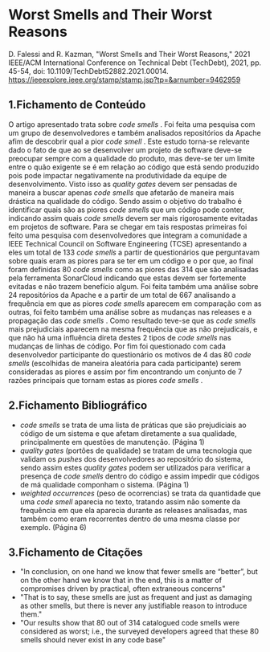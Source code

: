 # Worst Smells and Their Worst Reasons

D. Falessi and R. Kazman, "Worst Smells and Their Worst Reasons," 2021 IEEE/ACM International Conference on Technical Debt (TechDebt), 2021, pp. 45-54, doi: 10.1109/TechDebt52882.2021.00014. https://ieeexplore.ieee.org/stamp/stamp.jsp?tp=&arnumber=9462959

## 1.Fichamento de Conteúdo

O artigo apresentado trata sobre <em> code smells </em>. Foi feita uma pesquisa com um grupo de desenvolvedores e também analisados repositórios da Apache afim de descobrir qual a pior <em> code smell </em>. Este estudo torna-se relevante dado o fato de que ao se desenvolver um projeto de software deve-se preocupar sempre com a 
qualidade do produto, mas deve-se ter um limite entre o quão exigente se é em relação ao código que está sendo produzido pois pode impactar negativamente na produtividade da equipe de desenvolvimento. Visto isso as <em> quality gates </em> devem ser pensadas de maneira a buscar apenas <em> code smells </em> que afetarão de maneira mais drástica na qualidade do código. Sendo assim o objetivo do trabalho é identificar quais são as piores <em> code smells </em> que um código pode conter, indicando assim quais <em> code smells </em> devem ser mais rigorosamente evitadas em projetos de software. Para se chegar em tais respostas primeiras foi feito uma pesquisa com desenvolvedores que integram a comunidade a IEEE Technical Council on Software Engineering (TCSE) apresentando a eles um total de 133 <em> code smells </em> a partir de questionários que perguntavam sobre quais eram as piores para se ter em um código e o por que, ao final foram definidas 80 <em> code smells </em> como as piores das 314 que são analisadas pela ferramenta SonarCloud indicando que estas devem ser fortemente evitadas e não trazem benefício algum. Foi feita também uma análise sobre 24 repositórios da Apache e a partir de um total de 667 analisando a frequência em que as piores <em> code smells </em> aparecem em comparação com as outras, foi feito também uma análise sobre as mudanças nas releases e a propagação das <em> code smells </em>. Como resultado teve-se que as <em> code smells </em> mais prejudiciais aparecem na mesma frequência que as não prejudicais, e que não há uma influência direta destes 2 tipos de <em> code smells </em> nas mudanças de linhas de código. Por fim foi questionado com cada desenvolvedor participante do questionário os motivos de 4 das 80 <em> code smells </em> (escolhidas de maneira aleatória para cada participante) serem consideradas as piores e assim por fim encontrando um conjunto de 7 razões principais que tornam estas as piores <em> code smells </em>. 

## 2.Fichamento Bibliográfico
- <em> code smells </em> se trata de uma lista de práticas que são prejudiciais ao código de um sistema e que afetam diretamente a sua qualidade, principalmente em questões de manutenção. (Página 1)
- <em> quality gates </em> (portões de qualidade) se tratam de uma tecnologia que validam os <em> pushes </em> dos desenvolvedores ao repositório do sistema, sendo assim estes <em> quality gates </em> podem ser utilizados para verificar a presença de <em> code smells </em> dentro do código e assim impedir que códigos de má qualidade componham o sistema. (Página 1)
- <em> weighted occurrences </em> (peso de ocorrencias) se trata da quantidade que uma <em> code smell </em> aparecia no texto, tratando assim não somente da frequência em que ela aparecia durante as releases analisadas, mas também como eram recorrentes dentro de uma mesma classe por exemplo. (Página 6)

## 3.Fichamento de Citações
- "In conclusion, on one hand we know that fewer smells are “better”, but on the other hand we know that in the end, this is a matter of compromises driven by practical, often extraneous concerns"
- "That is to say, these smells are just as frequent and just as damaging as other smells, but there is never any justifiable reason to introduce them."
- "Our results show that 80 out of 314 catalogued code smells were considered as worst; i.e., the surveyed developers agreed that these 80 smells should never exist in any code base"


